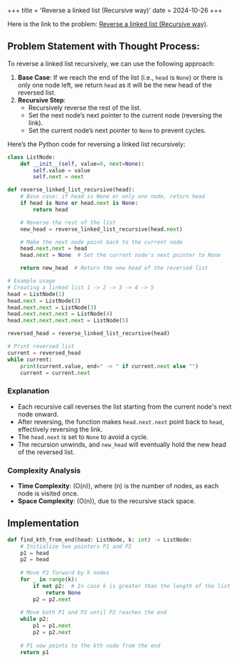 +++
title = 'Reverse a linked list (Recursive way)'
date = 2024-10-26
+++


Here is the link to the problem: [Reverse a linked list (Recursive way)](https://www.youtube.com/watch?v=ps2Z9n5H03Y&list=PLk6CEY9XxSICJ0XSI7fbQFiEpDHISJxqT&index=7).

## Problem Statement with Thought Process:

To reverse a linked list recursively, we can use the following approach:

1. **Base Case**: If we reach the end of the list (i.e., `head` is `None`) or there is only one node left, we return `head` as it will be the new head of the reversed list.
2. **Recursive Step**:
   - Recursively reverse the rest of the list.
   - Set the next node’s next pointer to the current node (reversing the link).
   - Set the current node’s next pointer to `None` to prevent cycles.

Here’s the Python code for reversing a linked list recursively:

```python
class ListNode:
    def __init__(self, value=0, next=None):
        self.value = value
        self.next = next

def reverse_linked_list_recursive(head):
    # Base case: if head is None or only one node, return head
    if head is None or head.next is None:
        return head

    # Reverse the rest of the list
    new_head = reverse_linked_list_recursive(head.next)

    # Make the next node point back to the current node
    head.next.next = head
    head.next = None  # Set the current node's next pointer to None

    return new_head  # Return the new head of the reversed list

# Example usage
# Creating a linked list 1 -> 2 -> 3 -> 4 -> 5
head = ListNode(1)
head.next = ListNode(2)
head.next.next = ListNode(3)
head.next.next.next = ListNode(4)
head.next.next.next.next = ListNode(5)

reversed_head = reverse_linked_list_recursive(head)

# Print reversed list
current = reversed_head
while current:
    print(current.value, end=" -> " if current.next else "")
    current = current.next
```

### Explanation
- Each recursive call reverses the list starting from the current node's next node onward.
- After reversing, the function makes `head.next.next` point back to `head`, effectively reversing the link.
- The `head.next` is set to `None` to avoid a cycle.
- The recursion unwinds, and `new_head` will eventually hold the new head of the reversed list.

### Complexity Analysis
- **Time Complexity**: \(O(n)\), where \(n\) is the number of nodes, as each node is visited once.
- **Space Complexity**: \(O(n)\), due to the recursive stack space.


## Implementation

```python
def find_kth_from_end(head: ListNode, k: int) -> ListNode:
    # Initialize two pointers P1 and P2
    p1 = head
    p2 = head
    
    # Move P2 forward by k nodes
    for _ in range(k):
        if not p2:  # In case k is greater than the length of the list
            return None
        p2 = p2.next
    
    # Move both P1 and P2 until P2 reaches the end
    while p2:
        p1 = p1.next
        p2 = p2.next
    
    # P1 now points to the kth node from the end
    return p1
```
